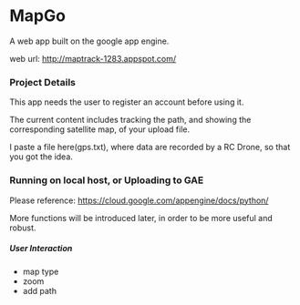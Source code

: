# MapGo
A web app built on the google app engine.

web url: http://maptrack-1283.appspot.com/

### Project Details

This app needs the user to register an account before using it.

The current content includes tracking the path, and showing the corresponding satellite map, of your upload file.

I paste a file here(gps.txt), where data are recorded by a RC Drone, so that you got the idea.


### Running on local host, or Uploading to GAE

Please reference:
https://cloud.google.com/appengine/docs/python/ 

More functions will be introduced later, in order to be more useful and robust.

##### User Interaction
- map type
- zoom
- add path
